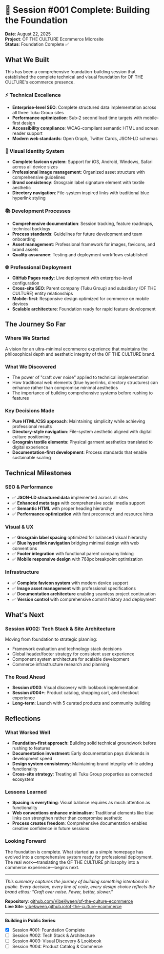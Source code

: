 # 🚀 Session #001 Complete: Building the Foundation

**Date**: August 22, 2025  
**Project**: OF THE CULTURE Ecommerce Microsite  
**Status**: Foundation Complete ✅

## What We Built

This has been a comprehensive foundation-building session that established the complete technical and visual foundation for OF THE CULTURE's ecommerce presence.

### ⚡ Technical Excellence
- **Enterprise-level SEO**: Complete structured data implementation across all three Tuku Group sites
- **Performance optimization**: Sub-2 second load time targets with mobile-first design
- **Accessibility compliance**: WCAG-compliant semantic HTML and screen reader support
- **Modern web standards**: Open Graph, Twitter Cards, JSON-LD schemas

### 🎨 Visual Identity System
- **Complete favicon system**: Support for iOS, Android, Windows, Safari across all device sizes
- **Professional image management**: Organized asset structure with comprehensive guidelines
- **Brand consistency**: Grosgrain label signature element with textile aesthetic
- **Directory navigation**: File-system inspired links with traditional blue hyperlink styling

### 📚 Development Processes
- **Comprehensive documentation**: Session tracking, feature roadmaps, technical backlogs
- **Process standards**: Guidelines for future development and team onboarding
- **Asset management**: Professional framework for images, favicons, and brand assets
- **Quality assurance**: Testing and deployment workflows established

### 🌐 Professional Deployment
- **GitHub Pages ready**: Live deployment with enterprise-level configuration
- **Cross-site SEO**: Parent company (Tuku Group) and subsidiary (OF THE CULTURE) entity relationships
- **Mobile-first**: Responsive design optimized for commerce on mobile devices
- **Scalable architecture**: Foundation ready for rapid feature development

## The Journey So Far

### Where We Started
A vision for an ultra-minimal ecommerce experience that maintains the philosophical depth and aesthetic integrity of the OF THE CULTURE brand.

### What We Discovered
- The power of "craft over noise" applied to technical implementation
- How traditional web elements (blue hyperlinks, directory structures) can enhance rather than compromise minimal aesthetics
- The importance of building comprehensive systems before rushing to features

### Key Decisions Made
- **Pure HTML/CSS approach**: Maintaining simplicity while achieving professional results
- **Directory-style navigation**: File-system aesthetic aligned with digital culture positioning
- **Grosgrain textile elements**: Physical garment aesthetics translated to digital experience
- **Documentation-first development**: Process standards that enable sustainable scaling

## Technical Milestones

### SEO & Performance
- ✅ **JSON-LD structured data** implemented across all sites
- ✅ **Enhanced meta tags** with comprehensive social media support
- ✅ **Semantic HTML** with proper heading hierarchy
- ✅ **Performance optimization** with font preconnect and resource hints

### Visual & UX
- ✅ **Grosgrain label spacing** optimized for balanced visual hierarchy
- ✅ **Blue hyperlink navigation** bridging minimal design with web conventions
- ✅ **Footer integration** with functional parent company linking
- ✅ **Mobile responsive design** with 768px breakpoint optimization

### Infrastructure
- ✅ **Complete favicon system** with modern device support
- ✅ **Image asset management** with professional specifications
- ✅ **Documentation architecture** enabling seamless project continuation
- ✅ **Version control** with comprehensive commit history and deployment

## What's Next

### Session #002: Tech Stack & Site Architecture
Moving from foundation to strategic planning:
- Framework evaluation and technology stack decisions
- Global header/footer strategy for consistent user experience
- Component system architecture for scalable development
- Commerce infrastructure research and planning

### The Road Ahead
- **Session #003**: Visual discovery with lookbook implementation
- **Session #004+**: Product catalog, shopping cart, and checkout experience
- **Long-term**: Launch with 5 curated products and community building

## Reflections

### What Worked Well
- **Foundation-first approach**: Building solid technical groundwork before rushing to features
- **Documentation investment**: Early documentation pays dividends in development speed
- **Design system consistency**: Maintaining brand integrity while adding functionality
- **Cross-site strategy**: Treating all Tuku Group properties as connected ecosystem

### Lessons Learned
- **Spacing is everything**: Visual balance requires as much attention as functionality
- **Web conventions enhance minimalism**: Traditional elements like blue links can strengthen rather than compromise aesthetic
- **Process creates freedom**: Comprehensive documentation enables creative confidence in future sessions

### Looking Forward
The foundation is complete. What started as a simple homepage has evolved into a comprehensive system ready for professional deployment. The real work—translating the OF THE CULTURE philosophy into a commerce experience—begins next.

---

*This summary captures the journey of building something intentional in public. Every decision, every line of code, every design choice reflects the brand ethos: "Craft over noise. Fewer, better, slower."*

**Repository**: [github.com/VibeKween/of-the-culture-ecommerce](https://github.com/VibeKween/of-the-culture-ecommerce)  
**Live Site**: [vibekween.github.io/of-the-culture-ecommerce](https://vibekween.github.io/of-the-culture-ecommerce/)

---

**Building in Public Series**:
- [x] Session #001: Foundation Complete
- [ ] Session #002: Tech Stack & Architecture  
- [ ] Session #003: Visual Discovery & Lookbook
- [ ] Session #004: Product Catalog & Commerce